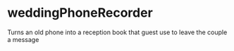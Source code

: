 # weddingPhoneRecorder
Turns an old phone into a reception book that guest use to leave the couple a message
